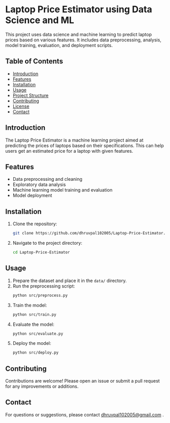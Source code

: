 # Laptop Price Estimator using Data Science and ML

This project uses data science and machine learning to predict laptop prices based on various features. It includes data preprocessing, analysis, model training, evaluation, and deployment scripts.

## Table of Contents

- [Introduction](#introduction)
- [Features](#features)
- [Installation](#installation)
- [Usage](#usage)
- [Project Structure](#project-structure)
- [Contributing](#contributing)
- [License](#license)
- [Contact](#contact)

## Introduction

The Laptop Price Estimator is a machine learning project aimed at predicting the prices of laptops based on their specifications. This can help users get an estimated price for a laptop with given features.

## Features

- Data preprocessing and cleaning
- Exploratory data analysis
- Machine learning model training and evaluation
- Model deployment

## Installation

1. Clone the repository:
    ```bash
    git clone https://github.com/dhruvpal102005/Laptop-Price-Estimator.git
    ```
2. Navigate to the project directory:
    ```bash
    cd Laptop-Price-Estimator
    ```

## Usage

1. Prepare the dataset and place it in the `data/` directory.
2. Run the preprocessing script:
    ```bash
    python src/preprocess.py
    ```
3. Train the model:
    ```bash
    python src/train.py
    ```
4. Evaluate the model:
    ```bash
    python src/evaluate.py
    ```
5. Deploy the model:
    ```bash
    python src/deploy.py
    ```


## Contributing

Contributions are welcome! Please open an issue or submit a pull request for any improvements or additions.


## Contact

For questions or suggestions, please contact dhruvpal102005@gmail.com .
